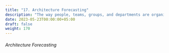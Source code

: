 ```yaml
---
title: "17. Architecture Forecasting"
description: "The way people, teams, groups, and departments are organized and work together."
date: 2023-05-23T00:00:00+05:00
draft: false
weight: 170
---
```


###### Architecture Forecasting



